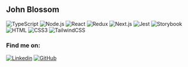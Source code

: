## John Blossom
![TypeScript](https://img.shields.io/badge/TypeScript-007ACC?style=flat-square&logo=typescript&logoColor=white)
![Node.js](https://img.shields.io/badge/Node.js-43853D?style=flat-square&logo=node.js&logoColor=white)
![React](https://img.shields.io/badge/React-0081CB?style=flat-square&logo=react&logoColor=61DAFB)
![Redux](https://img.shields.io/badge/Redux-7347b6?style=flat-square&logo=redux&logoColor=f8f8f8)
![Next.js](https://img.shields.io/badge/Next.js-717171?style=flat-square&logo=next.js&logoColor=000)
![Jest](https://img.shields.io/badge/Jest-bf3a13?style=flat-square&logo=jest&logoColor=f8f8f8)
![Storybook](https://img.shields.io/badge/Storybook-fff?style=flat-square&logo=storybook&logoColor=ff4785)
![HTML](https://img.shields.io/badge/HTML5-E34F26?style=flat-square&logo=html5&logoColor=white)
![CSS3](https://img.shields.io/badge/CSS3-1572B6?style=flat-square&logo=css3&logoColor=white)
![TailwindCSS](https://img.shields.io/badge/Tailwind_CSS-38B2AC?style=flat-square&logo=tailwind-css&logoColor=white)

### Find me on:
[![Linkedin](https://img.shields.io/badge/LinkedIn-0077B5?style=flat-square&logo=linkedin&logoColor=white)](https://www.linkedin.com/in/jbweb/) 
[![GitHub](https://img.shields.io/badge/GitHub-333?style=flat-square&logo=github&logoColor=white)](https://github.com/jblossomweb) 

<!--
**jblossomweb/jblossomweb** is a ✨ _special_ ✨ repository because its `README.md` (this file) appears on your GitHub profile.

Here are some ideas to get you started:

- 🔭 I’m currently working on ...
- 🌱 I’m currently learning ...
- 👯 I’m looking to collaborate on ...
- 🤔 I’m looking for help with ...
- 💬 Ask me about ...
- 📫 How to reach me: ...
- 😄 Pronouns: ...
- ⚡ Fun fact: ...
-->
